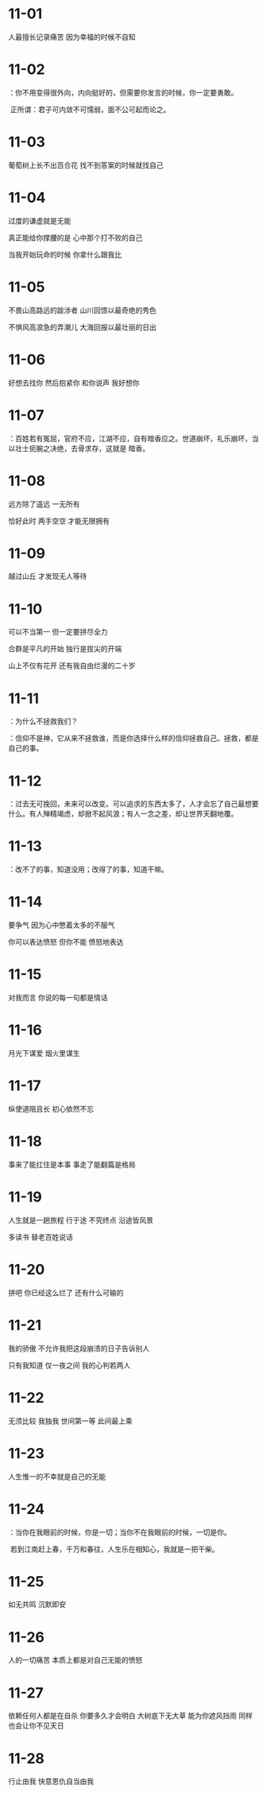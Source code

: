 # 11-01

人最擅长记录痛苦 因为幸福的时候不自知

# 11-02

：你不用变得很外向，内向挺好的，但需要你发言的时候，你一定要勇敢。

​	正所谓：君子可内敛不可懦弱，面不公可起而论之。

# 11-03

葡萄树上长不出百合花 找不到答案的时候就找自己

# 11-04

过度的谦虚就是无能

真正能给你撑腰的是 心中那个打不败的自己

当我开始玩命的时候 你拿什么跟我比

# 11-05

不畏山高路远的跋涉者 山川回馈以最奇绝的秀色

不惧风高浪急的弄潮儿 大海回报以最壮丽的日出

# 11-06

好想去找你 然后抱紧你 和你说声 我好想你

# 11-07

：百姓若有冤屈，官府不应，江湖不应，自有暗香应之。世道崩坏，礼乐崩坏，当以壮士扼腕之决绝，去骨求存，这就是 暗香。

# 11-08

远方除了遥远 一无所有

恰好此时 两手空空 才能无限拥有

# 11-09

越过山丘 才发现无人等待

# 11-10

可以不当第一 但一定要拼尽全力

合群是平凡的开始 独行是拔尖的开端

山上不仅有花开 还有我自由烂漫的二十岁

# 11-11

：为什么不拯救我们？

：信仰不是神，它从来不拯救谁，而是你选择什么样的信仰拯救自己。拯救，都是自己的事。

# 11-12

：过去无可挽回，未来可以改变。可以追求的东西太多了，人才会忘了自己最想要什么。有人殚精竭虑，却掀不起风浪；有人一念之差，却让世界天翻地覆。

# 11-13

：改不了的事，知道没用；改得了的事，知道干嘛。

# 11-14

要争气 因为心中憋着太多的不服气

你可以表达愤怒 但你不能 愤怒地表达

# 11-15

对我而言 你说的每一句都是情话

# 11-16

月光下谋爱 烟火里谋生

# 11-17

纵使道阻且长 初心依然不忘

# 11-18

事来了能扛住是本事 事走了能翻篇是格局

# 11-19

人生就是一趟旅程 行于途 不究终点 沿途皆风景

多读书 替老百姓说话

# 11-20

拼吧 你已经这么烂了 还有什么可输的

# 11-21

我的骄傲 不允许我把这段崩溃的日子告诉别人

只有我知道 仅一夜之间 我的心判若两人

# 11-22

无须比较 我独我 世间第一等 此间最上乘

# 11-23

人生惟一的不幸就是自己的无能

# 11-24

：当你在我眼前的时候，你是一切；当你不在我眼前的时候，一切是你。

​	若到江南赶上春，千万和春往，人生乐在相知心，我就是一把干柴。

# 11-25

如无共鸣 沉默即安

# 11-26

人的一切痛苦 本质上都是对自己无能的愤怒

# 11-27

依赖任何人都是在自杀 你要多久才会明白 大树底下无大草 能为你遮风挡雨 同样也会让你不见天日

# 11-28

行止由我 快意恩仇自当由我
